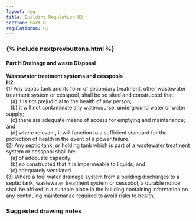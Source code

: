 ```yaml
---
layout: reg
title: Building Regulation H2
section: Part H
regulationno: H2
---
```


<div class="panel panel-primary">
  <div class="panel-heading">
    <h3 class="panel-title">
      {% include nextprevbuttons.html %}
        <h4>Part H  Drainage and waste Disposal</h4>
    </h3>
  </div>
  <div class="panel-body">
    <p>
        <strong>Wastewater treatment systems and cesspools</strong><br>
        <strong>H2.</strong><br>
            (1) Any septic tank and its form of secondary treatment, other wastewater treatment system or cesspool, shall be so sited and constructed that:<br>
            &nbsp;&nbsp;&nbsp;(a) it is not prejudicial to the health of any person;<br>
            &nbsp;&nbsp;&nbsp;(b) it will not contaminate any watercourse, underground water or water supply;<br>
            &nbsp;&nbsp;&nbsp;(c) there are adequate means of access for emptying and maintenance; and <br>
            &nbsp;&nbsp;&nbsp;(d) where relevant, it will function to a sufficient standard for the protection of health in the event of a power failure.<br>
            (2) Any septic tank, or holding tank which is part of a wastewater treatment system or cesspool shall be:<br>
            &nbsp;&nbsp;&nbsp;(a) of adequate capacity;<br>
            &nbsp;&nbsp;&nbsp;(b) so constructed that it is impermeable to liquids; and <br>
            &nbsp;&nbsp;&nbsp;(c) adequately ventilated.<br>
            (3) Where a foul water drainage system from a building discharges to a septic tank, wastewater treatment system or cesspool, a durable notice shall be affixed in a suitable place in the building containing information on any continuing maintenance required to avoid risks to health.
    </p>
  </div>
</div>



### Suggested drawing notes